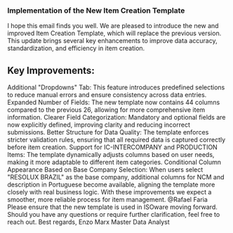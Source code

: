 ### Implementation of the New Item Creation Template

I hope this email finds you well.
We are pleased to introduce the new and improved Item Creation Template, which will replace the previous version. This update brings several key enhancements to improve data accuracy, standardization, and efficiency in item creation.
## Key Improvements:
Additional "Dropdowns" Tab: This feature introduces predefined selections to reduce manual errors and ensure consistency across data entries.
Expanded Number of Fields: The new template now contains 44 columns compared to the previous 26, allowing for more comprehensive item information.
Clearer Field Categorization: Mandatory and optional fields are now explicitly defined, improving clarity and reducing incorrect submissions.
Better Structure for Data Quality: The template enforces stricter validation rules, ensuring that all required data is captured correctly before item creation.
Support for IC-INTERCOMPANY and PRODUCTION Items: The template dynamically adjusts columns based on user needs, making it more adaptable to different item categories.
Conditional Column Appearance Based on Base Company Selection: When users select "RESOLUX BRAZIL" as the base company, additional columns for NCM and description in Portuguese become available, aligning the template more closely with real business logic.
With these improvements we expect a smoother, more reliable process for item management. @Rafael Faria Please ensure that the new template is used in ISOware moving forward.
Should you have any questions or require further clarification, feel free to reach out.
Best regards,
Enzo Marx
Master Data Analyst
